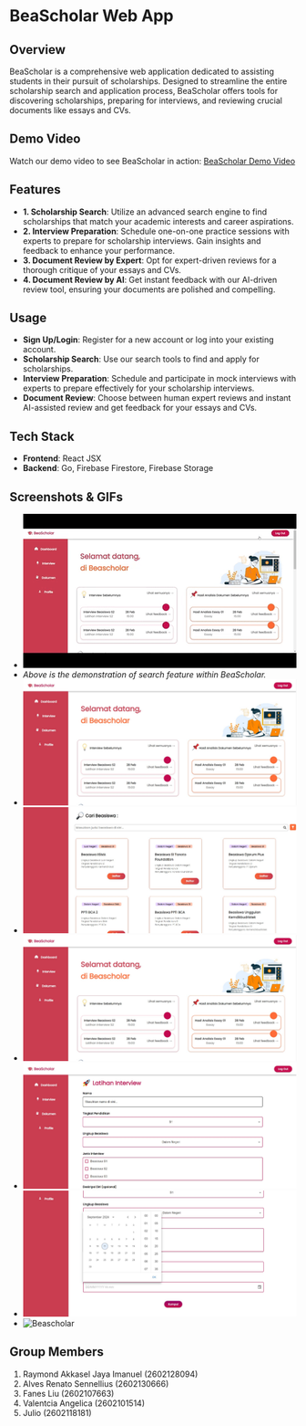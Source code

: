 # BeaScholar Web App

## Overview
BeaScholar is a comprehensive web application dedicated to assisting students in their pursuit of scholarships. Designed to streamline the entire scholarship search and application process, BeaScholar offers tools for discovering scholarships, preparing for interviews, and reviewing crucial documents like essays and CVs.

## Demo Video
Watch our demo video to see BeaScholar in action: [BeaScholar Demo Video](https://www.youtube.com/watch?v=K63vh7QgksY)

## Features
- **1. Scholarship Search**: Utilize an advanced search engine to find scholarships that match your academic interests and career aspirations.
- **2. Interview Preparation**: Schedule one-on-one practice sessions with experts to prepare for scholarship interviews. Gain insights and feedback to enhance your performance.
- **3. Document Review by Expert**: Opt for expert-driven reviews for a thorough critique of your essays and CVs.
- **4. Document Review by AI**: Get instant feedback with our AI-driven review tool, ensuring your documents are polished and compelling.

## Usage
- **Sign Up/Login**: Register for a new account or log into your existing account.
- **Scholarship Search**: Use our search tools to find and apply for scholarships.
- **Interview Preparation**: Schedule and participate in mock interviews with experts to prepare effectively for your scholarship interviews.
- **Document Review**: Choose between human expert reviews and instant AI-assisted review and get feedback for your essays and CVs.

## Tech Stack
- **Frontend**: React JSX
- **Backend**: Go, Firebase Firestore, Firebase Storage

## Screenshots & GIFs
-  ![BeaScholar Usage GIF](frontend/src/img/searchgif.gif)
-  *Above is the demonstration of search feature within BeaScholar.*
-  ![Beascholar](frontend/src/img/beascholar_home.jpg)
-  ![Beascholar](frontend/src/img/beascholar_search.jpg)
-  ![Beascholar](frontend/src/img/beascholar_home.jpg)
-  ![Beascholar](frontend/src/img/beascholar_jadwalkan_latihan.jpg)
-  ![Beascholar](frontend/src/img/beascholar_time.jpg)
-  ![Beascholar](frontend/src/img/beascholar_beasiswa.jpg)

## Group Members
1. Raymond Akkasel Jaya Imanuel (2602128094)
2. Alves Renato Sennellius (2602130666)
3. Fanes Liu (2602107663)
4. Valentcia Angelica (2602101514)
5. Julio (2602118181)
